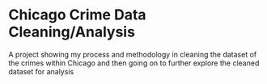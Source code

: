 # Chicago Crime Data Cleaning/Analysis 
A project showing my process and methodology in cleaning the dataset of the crimes within Chicago and then going on to further explore the cleaned dataset for analysis
